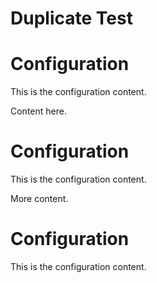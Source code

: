 # Duplicate Test

<!-- Imported from: ./shared/config.md -->
# Configuration

This is the configuration content.
<!-- End of import from: ./shared/config.md -->

Content here.

<!-- Imported from: ./shared/config.md -->
# Configuration

This is the configuration content.
<!-- End of import from: ./shared/config.md -->

More content.


# Configuration

This is the configuration content.
